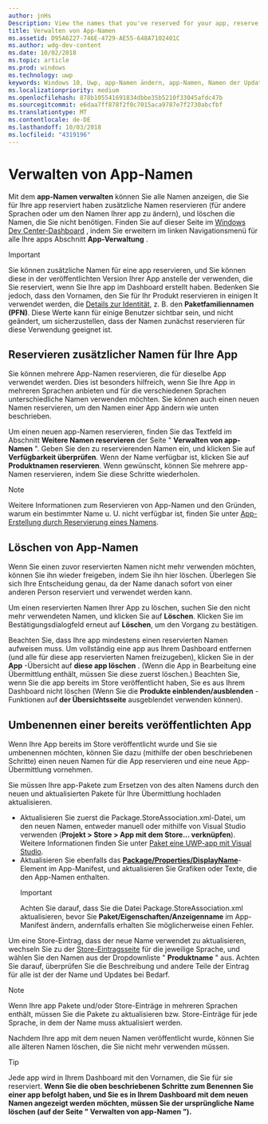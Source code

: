 ```yaml
---
author: jnHs
Description: View the names that you've reserved for your app, reserve additional names (for other languages or to change your app's name), and delete reserved names that you don't need anymore.
title: Verwalten von App-Namen
ms.assetid: D95A6227-746E-4729-AE55-648A7102401C
ms.author: wdg-dev-content
ms.date: 10/02/2018
ms.topic: article
ms.prod: windows
ms.technology: uwp
keywords: Windows 10, Uwp, app-Namen ändern, app-Namen, Namen der Update-app, Spiel Namen, Produktname
ms.localizationpriority: medium
ms.openlocfilehash: 878b105541691834dbbe35b5210f33045afdc47b
ms.sourcegitcommit: e6daa7ff878f2f0c7015aca9787e7f2730abcfbf
ms.translationtype: MT
ms.contentlocale: de-DE
ms.lasthandoff: 10/03/2018
ms.locfileid: "4319196"
---
```

# <a name="manage-app-names"></a>Verwalten von App-Namen

Mit dem **app-Namen verwalten** können Sie alle Namen anzeigen, die Sie für Ihre app reserviert haben zusätzliche Namen reservieren (für andere Sprachen oder um den Namen Ihrer app zu ändern), und löschen die Namen, die Sie nicht benötigen. Finden Sie auf dieser Seite im [Windows Dev Center-Dashboard](https://partner.microsoft.com/dashboard) , indem Sie erweitern im linken Navigationsmenü für alle Ihre apps Abschnitt **App-Verwaltung** .

> [!IMPORTANT]
> Sie können zusätzliche Namen für eine app reservieren, und Sie können diese in der veröffentlichten Version Ihrer App anstelle der verwenden, die Sie reserviert, wenn Sie Ihre app im Dashboard erstellt haben. Bedenken Sie jedoch, dass den Vornamen, den Sie für Ihr Produkt reservieren in einigen It verwendet werden, die [Details zur Identität](view-app-identity-details.md), z. B. den **Paketfamiliennamen (PFN)**. Diese Werte kann für einige Benutzer sichtbar sein, und nicht geändert, um sicherzustellen, dass der Namen zunächst reservieren für diese Verwendung geeignet ist.


## <a name="reserve-additional-names-for-your-app"></a>Reservieren zusätzlicher Namen für Ihre App

Sie können mehrere App-Namen reservieren, die für dieselbe App verwendet werden. Dies ist besonders hilfreich, wenn Sie Ihre App in mehreren Sprachen anbieten und für die verschiedenen Sprachen unterschiedliche Namen verwenden möchten. Sie können auch einen neuen Namen reservieren, um den Namen einer App ändern wie unten beschrieben.

Um einen neuen app-Namen reservieren, finden Sie das Textfeld im Abschnitt **Weitere Namen reservieren** der Seite " **Verwalten von app-Namen** ". Geben Sie den zu reservierenden Namen ein, und klicken Sie auf **Verfügbarkeit überprüfen**. Wenn der Name verfügbar ist, klicken Sie auf **Produktnamen reservieren**. Wenn gewünscht, können Sie mehrere app-Namen reservieren, indem Sie diese Schritte wiederholen.

> [!NOTE]
> Weitere Informationen zum Reservieren von App-Namen und den Gründen, warum ein bestimmter Name u. U. nicht verfügbar ist, finden Sie unter [App-Erstellung durch Reservierung eines Namens](create-your-app-by-reserving-a-name.md).


## <a name="delete-app-names"></a>Löschen von App-Namen

Wenn Sie einen zuvor reservierten Namen nicht mehr verwenden möchten, können Sie ihn wieder freigeben, indem Sie ihn hier löschen. Überlegen Sie sich Ihre Entscheidung genau, da der Name danach sofort von einer anderen Person reserviert und verwendet werden kann.

Um einen reservierten Namen Ihrer App zu löschen, suchen Sie den nicht mehr verwendeten Namen, und klicken Sie auf **Löschen**. Klicken Sie im Bestätigungsdialogfeld erneut auf **Löschen**, um den Vorgang zu bestätigen.

Beachten Sie, dass Ihre app mindestens einen reservierten Namen aufweisen muss. Um vollständig eine app aus Ihrem Dashboard entfernen (und alle für diese app reservierten Namen freizugeben), klicken Sie in der **App** -Übersicht auf **diese app löschen** . (Wenn die App in Bearbeitung eine Übermittlung enthält, müssen Sie diese zuerst löschen.) Beachten Sie, wenn Sie die app bereits im Store veröffentlicht haben, Sie es aus Ihrem Dashboard nicht löschen (Wenn Sie die **Produkte einblenden/ausblenden** -Funktionen auf **der Übersichtsseite** ausgeblendet verwenden können). 


## <a name="rename-an-app-that-has-already-been-published"></a>Umbenennen einer bereits veröffentlichten App

Wenn Ihre App bereits im Store veröffentlicht wurde und Sie sie umbenennen möchten, können Sie dazu (mithilfe der oben beschriebenen Schritte) einen neuen Namen für die App reservieren und eine neue App-Übermittlung vornehmen. 

Sie müssen Ihre app-Pakete zum Ersetzen von des alten Namens durch den neuen und aktualisierten Pakete für Ihre Übermittlung hochladen aktualisieren.
- Aktualisieren Sie zuerst die Package.StoreAssociation.xml-Datei, um den neuen Namen, entweder manuell oder mithilfe von Visual Studio verwenden (**Projekt > Store > App mit dem Store... verknüpfen**). Weitere Informationen finden Sie unter [Paket eine UWP-app mit Visual Studio](../packaging/packaging-uwp-apps.md).
- Aktualisieren Sie ebenfalls das [**Package/Properties/DisplayName**](https://docs.microsoft.com/uwp/schemas/appxpackage/uapmanifestschema/element-displayname)-Element im App-Manifest, und aktualisieren Sie Grafiken oder Texte, die den App-Namen enthalten. 
  > [!IMPORTANT]
  > Achten Sie darauf, dass Sie die Datei Package.StoreAssociation.xml aktualisieren, bevor Sie **Paket/Eigenschaften/Anzeigenname** im App-Manifest ändern, andernfalls erhalten Sie möglicherweise einen Fehler.

Um eine Store-Eintrag, dass der neue Name verwendet zu aktualisieren, wechseln Sie zu der [Store-Eintragsseite](create-app-store-listings.md) für die jeweilige Sprache, und wählen Sie den Namen aus der Dropdownliste " **Produktname** " aus. Achten Sie darauf, überprüfen Sie die Beschreibung und andere Teile der Eintrag für alle ist der der Name und Updates bei Bedarf.

> [!NOTE]
> Wenn Ihre app Pakete und/oder Store-Einträge in mehreren Sprachen enthält, müssen Sie die Pakete zu aktualisieren bzw. Store-Einträge für jede Sprache, in dem der Name muss aktualisiert werden.

Nachdem Ihre app mit dem neuen Namen veröffentlicht wurde, können Sie alle älteren Namen löschen, die Sie nicht mehr verwenden müssen.

> [!TIP]
> Jede app wird in Ihrem Dashboard mit den Vornamen, die Sie für sie reserviert. **Wenn Sie die oben beschriebenen Schritte zum Benennen Sie einer app befolgt haben, und Sie es in Ihrem Dashboard mit dem neuen Namen angezeigt werden möchten, müssen Sie der ursprüngliche Name löschen (auf der Seite " **Verwalten von app-Namen** ").** 

 

 




